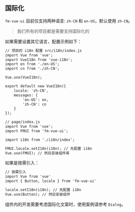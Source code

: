 ## 国际化
`fm-vue-ui` 目前仅支持两种语言: `zh-CN` 和 `en-US`，默认使用 `zh-CN`。

>我们所有的项目都是需要支持国际化的

如果需要设置其它语言，配置示例如下：

```html
// 项目的 i18n 配置 src/i18n/index.js
import Vue from 'vue';
import VueI18n from 'vue-i18n';
import en from './en-US';
import cn from './zh-CN';

Vue.use(VueI18n);

export default new VueI18n({
    locale: 'zh-CN',
    messages: {
        'en-US': en,
        'zh-CN': cn
    }
});

// page/index.js
import Vue from 'vue';
import FMUI from 'fm-vue-ui';

import i18n from './i18n/index';

FMUI.locale.setI18n(i18n); // 先配置 i18n
Vue.use(FMUI); // 然后安装组件库
```

如果是按需引入：

```html
// 按需引入
import Vue from 'vue'
import { Button, locale } from 'fm-vue-ui'

locale.setI18n(i18n); // 先配置 i18n
Vue.use(Button); // 然后安装组件
```

组件内的开发需要考虑国际化文案时，使用案例请参考 `Dialog`。